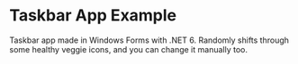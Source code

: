 # Taskbar App Example
Taskbar app made in Windows Forms with .NET 6. Randomly shifts through some healthy veggie icons, and you can change it manually too.
